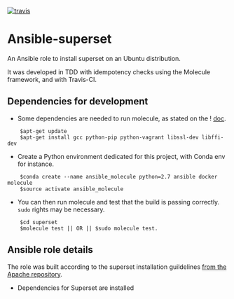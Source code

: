 [![travis](https://travis-ci.org/Mehdi-H/ansible-superset.svg?branch=master)
](https://travis-ci.org/Mehdi-H/ansible-superset)
# Ansible-superset

An Ansible role to install superset on an Ubuntu distribution.

It was developed in TDD with idempotency checks using the Molecule framework, and with Travis-CI.

## Dependencies for development

- Some dependencies are needed to run molecule, as stated on the ! [doc](molecule.readthedocs.io/en/stable-1.22/index.html#quick-start).
```
    $apt-get update
    $apt-get install gcc python-pip python-vagrant libssl-dev libffi-dev
```

- Create a Python environment dedicated for this project, with Conda env for instance.
```
    $conda create --name ansible_molecule python=2.7 ansible docker molecule
    $source activate ansible_molecule
```

- You can then run molecule and test that the build is passing correctly. `sudo` rights may be necessary.
```
    $cd superset
    $molecule test || OR || $sudo molecule test.
```

## Ansible role details

The role was built according to the superset installation guildelines [from the Apache repository](https://github.com/ApacheInfra/superset/blob/master/docs/installation.rst).

- Dependencies for Superset are installed
